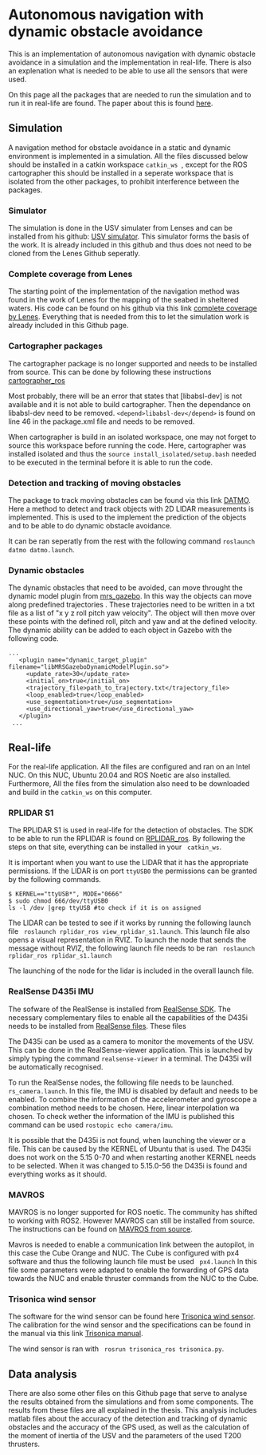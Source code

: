 # Autonomous navigation with dynamic obstacle avoidance
This is an implementation of autonomous navigation with dynamic obstacle avoidance in a simulation and the implementation in real-life. There is also an explenation what is needed to be able to use all the sensors that were used. 

On this page all the packages that are needed to run the simulation and to run it in real-life are found. The paper about this is found [here]().

## Simulation
A navigation method for obstacle avoidance in a static and dynamic environment is implemented in a simulation. All the files discussed below should be installed in a  catkin workspace ```catkin_ws ```, except for the ROS cartographer this should be installed in a seperate workspace that is isolated from the other packages, to prohibit interference between the packages. 

### Simulator
The simulation is done in the USV simulater from Lenses and can be installed from his github: [USV simulator](https://github.com/jhlenes/usv_simulator). This simulator forms the basis of the work. It is already included in this github and thus does not need to be cloned from the Lenes Github seperatly.

### Complete coverage from Lenes
The starting point of the implementation of the navigation method was found in the work of Lenes for the mapping of the seabed in sheltered waters. His code can be found on his github via this link [complete coverage by Lenes](https://github.com/jhlenes/complete_coverage). Everything that is needed from this to let the simulation work is already included in this Github page.

### Cartographer packages
The cartographer package is no longer supported and needs to be installed from source. This can be done by following these instructions [cartographer_ros](https://google-cartographer-ros.readthedocs.io/en/latest/compilation.html#)

Most probably, there will be an error that states that [libabsl-dev] is not available and it is not able to build cartographer. Then the dependance  on libabsl-dev need to be removed. ```<depend>libabsl-dev</depend>``` is found on line 46 in the package.xml file and needs to be removed.

When cartographer is build in an isolated workspace, one may not forget to source this workspace before running the code. Here, cartographer was installed isolated and thus the ```source install_isolated/setup.bash``` needed to be executed in the terminal before it is able to run the code.

### Detection and tracking of moving obstacles
The package to track moving obstacles can be found via this link [DATMO](https://github.com/kostaskonkk/datmo). Here a method to detect and track objects with 2D LIDAR measurements is implemented. This is used to the implement the prediction of the objects and to be able to do dynamic obstacle avoidance.

It can be ran seperatly from the rest with the following command ```roslaunch datmo datmo.launch```.

### Dynamic obstacles 
The dynamic obstacles that need to be avoided, can move throught the dynamic model plugin from [mrs_gazebo](https://github.com/ctu-mrs/mrs_gazebo_common_resources/tree/master/src/sensor_and_model_plugins?fbclid=IwAR12X8kWBT4RaV9GM4QtEslgTVqEDQwI0NRynIj4jqFpsvYlJRhzXDzDaJE). In this way the objects can move along predefined trajectories .
 These trajectories need to be written in a txt file as a list of "x y z roll pitch yaw velocity". The object will then move over these points with the defined roll, pitch and yaw and at the defined velocity. The dynamic ability can be added to each object in Gazebo with the following code.
 ```
 ...
    <plugin name="dynamic_target_plugin" filename="libMRSGazeboDynamicModelPlugin.so">
      <update_rate>30</update_rate>
      <initial_on>true</initial_on>
      <trajectory_file>path_to_trajectory.txt</trajectory_file>
      <loop_enabled>true</loop_enabled>
      <use_segmentation>true</use_segmentation>
      <use_directional_yaw>true</use_directional_yaw>
    </plugin>
  ...
 ```

## Real-life
For the real-life application. All the files are configured and ran on an Intel NUC. On this NUC, Ubuntu 20.04 and ROS Noetic are also installed. Furthermore, All the files from the simulation also need to be downloaded and build in the ```catkin_ws``` on this computer.

### RPLIDAR S1 
The RPLIDAR S1 is used in real-life for the detection of obstacles. The SDK to be able to run the RPLIDAR is found on [RPLIDAR_ros](https://github.com/Slamtec/rplidar_ros). By following the steps on that site, everything can be installed in your ``` catkin_ws```.

It is important when you want to use the LIDAR that it has the appropriate permissions. If the LIDAR is on port 
``` ttyUSB0 ``` the permissions can be granted by the following commands.

```
$ KERNEL=="ttyUSB*", MODE="0666"
$ sudo chmod 666/dev/ttyUSB0
ls -l /dev |grep ttyUSB #to check if it is on assigned
```
The LIDAR can be tested to see if it works by running the following launch file ``` roslaunch rplidar_ros view_rplidar_s1.launch```. This launch file also opens a visual representation in RVIZ. To launch the node that sends the message without RVIZ, the following launch file needs to be ran ``` roslaunch rplidar_ros rplidar_s1.launch```

The launching of the node for the lidar is included in the overall launch file.

### RealSense D435i IMU
The sofware of the RealSense is installed from [RealSense SDK](https://github.com/IntelRealSense/librealsense/blob/master/doc/distribution_linux.md#installing-the-packages). The necessary complementary files to enable all the capabilities of the D435i needs to be installed from [RealSense files](https://github.com/leggedrobotics/realsense-ros-rsl?fbclid=IwAR1UiCX0Tg-nl2NwrTvhwvcD0TtjAlMupl90yzODqZLOk2yu52TKlvp6EVw). These files 

The D435i can be used as a camera to monitor the movements of the USV. This can be done in the RealSense-viewer application. This is launched by simply typing the command ```realsense-viewer``` in a terminal. The D435i will be automatically recognised.

To run the RealSense nodes, the following file needs to be launched. ```rs_camera.launch```. In this file, the IMU is disabled by default and needs to be enabled. To combine the information of the accelerometer and gyroscope a combination method needs to be chosen. Here, linear interpolation wa chosen. To check wether the information of the IMU is published this command can be used ```rostopic echo camera/imu```.


It is possible that the D435i is not found, when launching the viewer or a file. This can be caused by the KERNEL of Ubuntu that is used. The D435i does not work on the 5.15 0-70 and when restarting another KERNEL needs to be selected. When it was changed to 5.15.0-56 the D435i is found and everything works as it should.


### MAVROS
MAVROS is no longer supported for ROS noetic. The community has shifted to working with ROS2. However MAVROS can still be installed from source. The instructions can be found on [MAVROS from source](https://github.com/mavlink/mavros/tree/master/mavros#installation). 

Mavros is needed to enable a communication link between the autopilot, in this case the Cube Orange and NUC. The Cube is configured with px4 software and thus the following launch file must be used ``` px4.launch``` In this file some parameters were adapted to enable the forwarding of GPS data towards the NUC and enable thruster commands from the NUC to the Cube.



### Trisonica wind sensor 
The software for the wind sensor can be found here [Trisonica wind sensor](https://github.com/vanbreugel-lab/trisonica_ros). The calibration for the wind sensor and the specifications can be found in the manual via this link [Trisonica manual](https://anemoment.com/wp-content/uploads/2019/04/Trisonica-Mini-User-Manual-Ap2019.pdf).

The wind sensor is ran with ``` rosrun trisonica_ros trisonica.py```. 

## Data analysis
There are also some other files on this Github page that serve to analyse the results obtained from the simulations and from some components. The results from these files are all explained in the thesis. This analysis includes matlab files about the accuracy of the detection and tracking of dynamic obstacles and the accuracy of the GPS used, as well as the calculation of the moment of inertia of the USV and the parameters of the used T200 thrusters.


